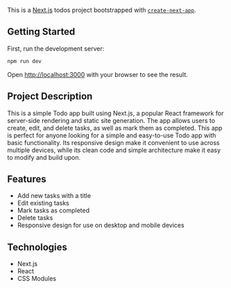 This is a [Next.js](https://nextjs.org/) todos project bootstrapped with [`create-next-app`](https://github.com/vercel/next.js/tree/canary/packages/create-next-app).

## Getting Started

First, run the development server:

```bash
npm run dev
```

Open [http://localhost:3000](http://localhost:3000) with your browser to see the result.

## Project Description

This is a simple Todo app built using Next.js, a popular React framework for server-side rendering and static site generation. The app allows users to create, edit, and delete tasks, as well as mark them as completed. This app is perfect for anyone looking for a simple and easy-to-use Todo app with basic functionality. Its responsive design make it convenient to use across multiple devices, while its clean code and simple architecture make it easy to modify and build upon.

## Features 

- Add new tasks with a title
- Edit existing tasks
- Mark tasks as completed
- Delete tasks
- Responsive design for use on desktop and mobile devices

## Technologies

- Next.js
- React
- CSS Modules



